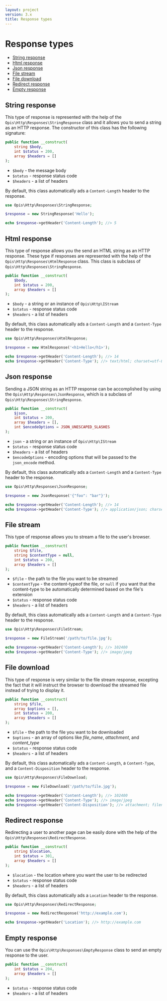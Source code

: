 ```yaml
---
layout: project
version: 3.x
title: Response types
---
```

# Response types

* [String response](#string-response)
* [Html response](#html-response)
* [Json response](#json-response)
* [File stream](#file-stream)
* [File download](#file-download)
* [Redirect response](#redirect-response)
* [Empty response](#empty-response)

## String response

This type of response is represented with the help of the `Opis\Http\Responses\StringResponse` class and it allows you to
send a string as an HTTP response. 
The constructor of this class has the following signature:

```php
public function __construct(
    string $body, 
    int $status = 200, 
    array $headers = []
);
```

* `$body` - the message body
* `$status` - response status code
* `$headers` - a list of headers

By default, this class automatically ads a `Content-Length` header to the response.

```php
use Opis\Http\Responses\StringResponse;

$response = new StringResponse('Hello');

echo $response->getHeader('Content-Length'); //> 5
```

## Html response

This type of response allows you the send an HTML string as an HTTP response. These type if responses are represented
with the help of the `Opis\Http\Responses\HtmlResponse` class. 
This class is subclass of `Opis\Http\Responses\StringResponse`.

```php
public function __construct(
    $body, 
    int $status = 200, 
    array $headers = []
);
```

* `$body` - a string or an instance of `Opis\Http\IStream`
* `$status` - response status code
* `$headers` - a list of headers

By default, this class automatically ads a `Content-Length` and a `Content-Type` header to the response.

```php
use Opis\Http\Responses\HtmlResponse;

$response = new HtmlResponse('<h1>Hello</h1>');

echo $response->getHeader('Content-Length'); //> 14
echo $response->getHeader('Content-Type'); //> text/html; charset=utf-8
```

## Json response

Sending a JSON string as an HTTP response can be accomplished by using the `Opis\Http\Responses\JsonResponse`, which
is a subclass of `Opis\Http\Responses\StringResponse`.

```php
public function __construct(
    $json,
    int $status = 200,
    array $headers = [],
    int $encodeOptions = JSON_UNESCAPED_SLASHES
);
```

* `json` - a string or an instance of `Opis\Http\IStream`
* `$status` - response status code
* `$headers` - a list of headers
* `$encodeOptions` - encoding options that will be passed to the `json_encode` method.

By default, this class automatically ads a `Content-Length` and a `Content-Type` header to the response.

```php
use Opis\Http\Responses\JsonResponse;

$response = new JsonResponse('{"foo": "bar"}');

echo $response->getHeader('Content-Length'); //> 14
echo $response->getHeader('Content-Type'); //> application/json; charset=utf-8
```

## File stream

This type of response allows you to stream a file to the user's browser.

```php
public function __construct(
    string $file, 
    string $contentType = null, 
    int $status = 200, 
    array $headers = []
);
```

* `$file` - the path to the file you want to be streamed
* `$contentType` - the content-typeof the file, or `null` if you want that the content-type 
to be automatically determined based on the file's extension
* `$status` - response status code
* `$headers` - a list of headers

By default, this class automatically ads a `Content-Length` and a `Content-Type` header to the response.

```php
use Opis\Http\Responses\FileStream;

$response = new FileStream('/path/to/file.jpg');

echo $response->getHeader('Content-Length'); //> 102400
echo $response->getHeader('Content-Type'); //> image/jpeg
```

## File download

This type of response is very similar to the file stream response, excepting the fact that it will instruct
the browser to download the streamed file instead of trying to display it.

```php
public function __construct(
    string $file, 
    array $options = [], 
    int $status = 200, 
    array $headers = []
);
```
* `$file` - the path to the file you want to be downloaded
* `$options` - an array of options like *file_name*, *attachment*, and *content_type*
* `$status` - response status code
* `$headers` - a list of headers

By default, this class automatically ads a `Content-Length`, a `Content-Type`, and a `Content-Disposition` 
header to the response.

```php
use Opis\Http\Responses\FileDownload;

$response = new FileDownload('/path/to/file.jpg');

echo $response->getHeader('Content-Length'); //> 102400
echo $response->getHeader('Content-Type'); //> image/jpeg
echo $response->getHeader('Content-Disposition'); //> attachment; filename="file.jpg"
```

## Redirect response

Redirecting a user to another page can be easily done with the help of the `Opis\Http\Responses\RedirectResponse`.

```php
public function __construct(
    string $location, 
    int $status = 301, 
    array $headers = []
);
```

* `$location` - the location where you want the user to be redirected
* `$status` - response status code
* `$headers` - a list of headers

By default, this class automatically ads a `Location` header to the response.

```php
use Opis\Http\Responses\RedirectResponse;

$response = new RedirectResponse('http://example.com');

echo $response->getHeader('Location'); //> http://example.com
```

## Empty response

You can use the `Opis\Http\Responses\EmptyResponse` class to send an empty response to the user.

```php
public function __construct(
    int $status = 204, 
    array $headers = []
);
```

* `$status` - response status code
* `$headers` - a list of headers